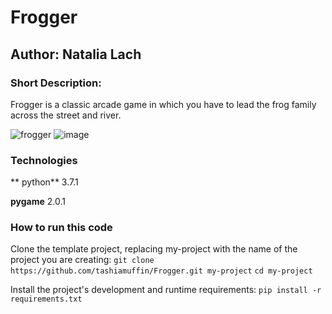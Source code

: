 # Frogger
## Author: Natalia Lach
### Short Description:

Frogger is a classic arcade game in which you have to lead the frog family across the street and river.


![frogger](https://user-images.githubusercontent.com/82212983/121027969-aebcb280-c7a7-11eb-9263-47c50b4e4869.jpg)
![image](https://user-images.githubusercontent.com/82212983/121027912-a1072d00-c7a7-11eb-9b52-a8732b90f13e.png)

### Technologies
** python** 3.7.1

**pygame** 2.0.1

### How to run this code

Clone the template project, replacing my-project with the name of the project you are creating: `git clone https://github.com/tashiamuffin/Frogger.git my-project`
`cd my-project`

Install the project's development and runtime requirements: `pip install -r requirements.txt`
